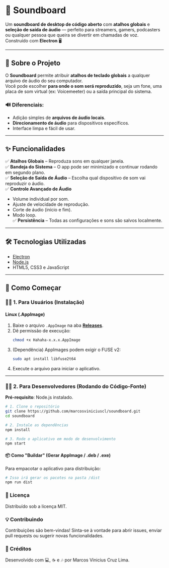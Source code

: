 # 🎵 Soundboard

Um **soundboard de desktop de código aberto** com **atalhos globais** e **seleção de saída de áudio** — perfeito para streamers, gamers, podcasters ou qualquer pessoa que queira se divertir em chamadas de voz.  
Construído com **Electron** 🖥️

---

## 🚀 Sobre o Projeto

O **Soundboard** permite atribuir **atalhos de teclado globais** a qualquer arquivo de áudio do seu computador.  
Você pode escolher **para onde o som será reproduzido**, seja um fone, uma placa de som virtual (ex: Voicemeeter) ou a saída principal do sistema.

### 🔊 Diferenciais:
- Adição simples de **arquivos de áudio locais**.  
- **Direcionamento de áudio** para dispositivos específicos.  
- Interface limpa e fácil de usar.

---

## ✨ Funcionalidades

✅ **Atalhos Globais** – Reproduza sons em qualquer janela.  
✅ **Bandeja do Sistema** – O app pode ser minimizado e continuar rodando em segundo plano.  
✅ **Seleção de Saída de Áudio** – Escolha qual dispositivo de som vai reproduzir o áudio.  
✅ **Controle Avançado de Áudio**
  - Volume individual por som.  
  - Ajuste de velocidade de reprodução.  
  - Corte de áudio (início e fim).  
  - Modo loop.  
✅ **Persistência** – Todas as configurações e sons são salvos localmente.

---

## 🛠️ Tecnologias Utilizadas

- [Electron](https://www.electronjs.org/)  
- [Node.js](https://nodejs.org/)  
- HTML5, CSS3 e JavaScript

---

## 🏁 Como Começar

### 🧑‍💻 1. Para Usuários (Instalação)

#### **Linux (.AppImage)**
1. Baixe o arquivo `.AppImage` na aba **[Releases](../../releases)**.
2. Dê permissão de execução:
   ```bash
   chmod +x Hahaha-x.x.x.AppImage
3. (Dependência) AppImages podem exigir o FUSE v2:
   ```bash
   sudo apt install libfuse2t64
4. Execute o arquivo para iniciar o aplicativo.

---
### 🧑‍🔬 2. Para Desenvolvedores (Rodando do Código-Fonte)
**Pré-requisito**: Node.js instalado.

```bash
# 1. Clone o repositório
git clone https://github.com/marcosviniciuscl/soundboard.git
cd soundboard

# 2. Instale as dependências
npm install

# 3. Rode o aplicativo em modo de desenvolvimento
npm start
```

#### 📦 Como "Buildar" (Gerar AppImage / .deb / .exe)
Para empacotar o aplicativo para distribuição:
```bash
# Isso irá gerar os pacotes na pasta /dist
npm run dist
```

### 📄 Licença

Distribuído sob a licença MIT.

### 💡 Contribuindo

Contribuições são bem-vindas!
Sinta-se à vontade para abrir issues, enviar pull requests ou sugerir novas funcionalidades.

### 🖤 Créditos

Desenvolvido com 💻, ☕ e 🎶 por Marcos Vinicius Cruz Lima.